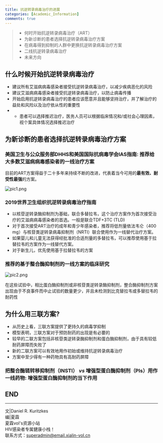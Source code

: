 ```yaml
---
title: 抗逆转录病毒治疗的进展
categories: [Academic_Information]
comments: true
---
```

> - 何时开始抗逆转录病毒治疗（ART）
> - 为新诊断的患者选择抗逆转录病毒治疗方案
> - 在病毒得到抑制的人群中更换抗逆转录病毒治疗方案
> - 二线抗逆转录病毒治疗
> - 未来方向

## 什么时候开始抗逆转录病毒治疗
- 建议所有艾滋病病毒感染者接受抗逆转录病毒治疗，以减少疾病恶化的风险
- 建议艾滋病病毒感染者接受抗逆转录病毒治疗，以防止病毒传播
- 开始启用抗逆转录病毒治疗的患者应该愿意并且能够坚持治疗，并了解治疗的益处和风险以及治疗依从性的重要性
- - 患者可以选择推迟治疗，医务人员可以根据临床情况和/或社会心理因素，视个案具体情况选择推迟治疗

## 为新诊断的患者选择抗逆转录病毒治疗方案
### 美国卫生与公众服务部DHHS和美国国际抗病毒学会IAS指南: 推荐给大多数艾滋病病毒感染者的一线治疗方案
目前的ART方案得益于二十多年来持续不断的改进，代表着当今可用的**最有效、耐受性最强**的方案。

![pic1.png](https://i.loli.net/2021/01/19/OasPoldg8DvN9MV.png)

### 2019世界卫生组织抗逆转录病毒治疗指南
- 以核苷逆转录酶抑制剂为基础，联合多替拉韦，这个治疗方案作为首次接受治疗的艾滋病病毒感染者的首选。一般是联合TDF+3TC (TLD)
- 对于首次接受ART治疗的成年和青少年感染者，推荐将低剂量依法韦仑（400 mg）与核苷类逆转录病毒抑制剂（NRTI）联合使用作为一线替代治疗方案。
- 如果婴儿和儿童无法获得经批准的合适剂量的多替拉韦，可以推荐使用基于拉替拉韦的方案作为一线替代方案。
- 对于新生儿，优先使用基于拉替拉韦的方案

### 推荐的基于整合酶抑制剂的一线方案的临床研究

![pic2.png](https://i.loli.net/2021/01/19/OuJ9YFQjmk3X76C.png)

在这些试验中，相比蛋白酶抑制剂或非核苷类逆转录酶抑制剂，整合酶抑制剂方案出现由于不良事件而中止试验的数量更少，并且未检测到比克替拉韦或多替拉韦的耐药性

## 为什么用三联方案?
- 从历史上看，三联方案提供了更持久的病毒学抑制
- 模型表明，三联方案对于预防耐药的出现是有必要的
- 较早的二联方案包括非核苷类逆转录酶抑制剂和蛋白酶抑制剂，由于具有较低耐药屏障而失败了
- 新的二联方案可以有效地用作初始或维持抗逆转录病毒治疗
- 方案中至少得有一种药物具有高耐药屏障

### 把整合酶链转移抑制剂（INSTI） *vs* 增强型蛋白酶抑制剂（PIs）用作一线药物: 增强型蛋白酶抑制剂的当下作用



END<br>
---

---
文|Daniel R. Kuritzkes<br>
编|夏霖<br>
夏霖vol's资源小站<br>
HIV感染者专属健康小栈！<br>
联系方式：superadmin@email.xialin-vol.cn
